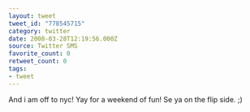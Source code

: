 ```yaml
---
layout: tweet
tweet_id: "778545715"
category: twitter
date: 2008-03-28T12:19:56.000Z
source: Twitter SMS
favorite_count: 0
retweet_count: 0
tags:
- tweet
---
```


And i am off to nyc! Yay for a weekend of fun! Se ya on the flip side. ;)
